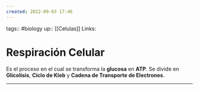 ```yaml
---
created: 2022-09-03 17:46
---
```

tags:: #biology 
up:: [[Celulas]]
Links: 
# Respiración Celular
Es el proceso en el cual se transforma la **glucosa** en **ATP**. Se divide en **Glicolisis**, **Ciclo de Kleb** y **Cadena de Transporte de Electrones**.
___
